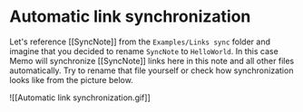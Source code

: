 # Automatic link synchronization

Let's reference [[SyncNote]] from the `Examples/Links sync` folder and imagine that you decided to rename `SyncNote` to `HelloWorld`. In this case Memo will synchronize [[SyncNote]] links here in this note and all other files automatically. Try to rename that file yourself or check how synchronization looks like from the picture below.

![[Automatic link synchronization.gif]]
